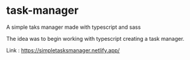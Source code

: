 # task-manager
A simple taks manager made with typescript and sass

The idea was to begin working with typescript creating a task manager.

Link : https://simpletasksmanager.netlify.app/
